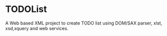 TODOList
========
A Web based XML project to create TODO list using DOM/SAX parser, xlst, xsd,xquery and web services.
